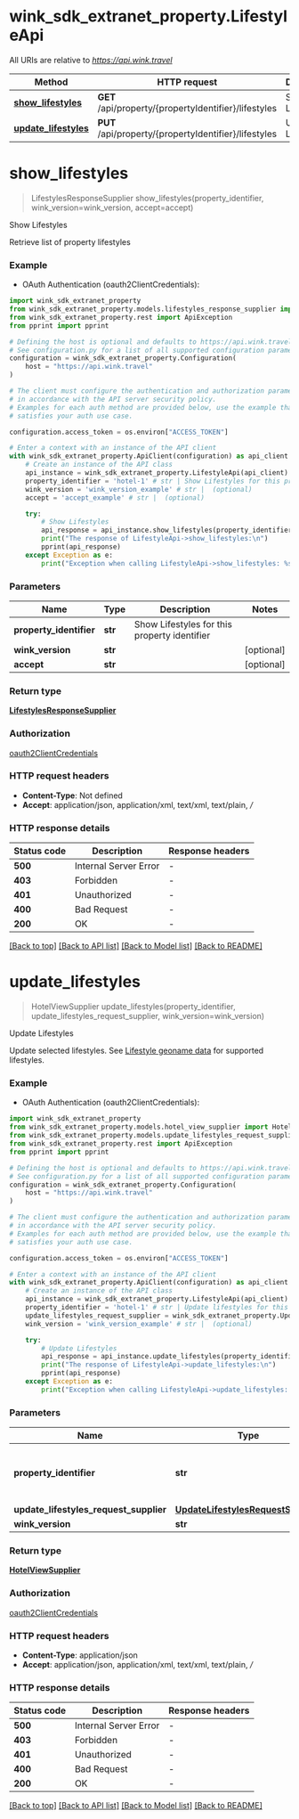 # wink_sdk_extranet_property.LifestyleApi

All URIs are relative to *https://api.wink.travel*

Method | HTTP request | Description
------------- | ------------- | -------------
[**show_lifestyles**](LifestyleApi.md#show_lifestyles) | **GET** /api/property/{propertyIdentifier}/lifestyles | Show Lifestyles
[**update_lifestyles**](LifestyleApi.md#update_lifestyles) | **PUT** /api/property/{propertyIdentifier}/lifestyles | Update Lifestyles


# **show_lifestyles**
> LifestylesResponseSupplier show_lifestyles(property_identifier, wink_version=wink_version, accept=accept)

Show Lifestyles

Retrieve list of property lifestyles

### Example

* OAuth Authentication (oauth2ClientCredentials):

```python
import wink_sdk_extranet_property
from wink_sdk_extranet_property.models.lifestyles_response_supplier import LifestylesResponseSupplier
from wink_sdk_extranet_property.rest import ApiException
from pprint import pprint

# Defining the host is optional and defaults to https://api.wink.travel
# See configuration.py for a list of all supported configuration parameters.
configuration = wink_sdk_extranet_property.Configuration(
    host = "https://api.wink.travel"
)

# The client must configure the authentication and authorization parameters
# in accordance with the API server security policy.
# Examples for each auth method are provided below, use the example that
# satisfies your auth use case.

configuration.access_token = os.environ["ACCESS_TOKEN"]

# Enter a context with an instance of the API client
with wink_sdk_extranet_property.ApiClient(configuration) as api_client:
    # Create an instance of the API class
    api_instance = wink_sdk_extranet_property.LifestyleApi(api_client)
    property_identifier = 'hotel-1' # str | Show Lifestyles for this property identifier
    wink_version = 'wink_version_example' # str |  (optional)
    accept = 'accept_example' # str |  (optional)

    try:
        # Show Lifestyles
        api_response = api_instance.show_lifestyles(property_identifier, wink_version=wink_version, accept=accept)
        print("The response of LifestyleApi->show_lifestyles:\n")
        pprint(api_response)
    except Exception as e:
        print("Exception when calling LifestyleApi->show_lifestyles: %s\n" % e)
```



### Parameters


Name | Type | Description  | Notes
------------- | ------------- | ------------- | -------------
 **property_identifier** | **str**| Show Lifestyles for this property identifier | 
 **wink_version** | **str**|  | [optional] 
 **accept** | **str**|  | [optional] 

### Return type

[**LifestylesResponseSupplier**](LifestylesResponseSupplier.md)

### Authorization

[oauth2ClientCredentials](../README.md#oauth2ClientCredentials)

### HTTP request headers

 - **Content-Type**: Not defined
 - **Accept**: application/json, application/xml, text/xml, text/plain, */*

### HTTP response details

| Status code | Description | Response headers |
|-------------|-------------|------------------|
**500** | Internal Server Error |  -  |
**403** | Forbidden |  -  |
**401** | Unauthorized |  -  |
**400** | Bad Request |  -  |
**200** | OK |  -  |

[[Back to top]](#) [[Back to API list]](../README.md#documentation-for-api-endpoints) [[Back to Model list]](../README.md#documentation-for-models) [[Back to README]](../README.md)

# **update_lifestyles**
> HotelViewSupplier update_lifestyles(property_identifier, update_lifestyles_request_supplier, wink_version=wink_version)

Update Lifestyles

Update selected lifestyles. See [Lifestyle geoname data](#operation/showLifestyles) for supported lifestyles.

### Example

* OAuth Authentication (oauth2ClientCredentials):

```python
import wink_sdk_extranet_property
from wink_sdk_extranet_property.models.hotel_view_supplier import HotelViewSupplier
from wink_sdk_extranet_property.models.update_lifestyles_request_supplier import UpdateLifestylesRequestSupplier
from wink_sdk_extranet_property.rest import ApiException
from pprint import pprint

# Defining the host is optional and defaults to https://api.wink.travel
# See configuration.py for a list of all supported configuration parameters.
configuration = wink_sdk_extranet_property.Configuration(
    host = "https://api.wink.travel"
)

# The client must configure the authentication and authorization parameters
# in accordance with the API server security policy.
# Examples for each auth method are provided below, use the example that
# satisfies your auth use case.

configuration.access_token = os.environ["ACCESS_TOKEN"]

# Enter a context with an instance of the API client
with wink_sdk_extranet_property.ApiClient(configuration) as api_client:
    # Create an instance of the API class
    api_instance = wink_sdk_extranet_property.LifestyleApi(api_client)
    property_identifier = 'hotel-1' # str | Update lifestyles for this property identifier
    update_lifestyles_request_supplier = wink_sdk_extranet_property.UpdateLifestylesRequestSupplier() # UpdateLifestylesRequestSupplier | 
    wink_version = 'wink_version_example' # str |  (optional)

    try:
        # Update Lifestyles
        api_response = api_instance.update_lifestyles(property_identifier, update_lifestyles_request_supplier, wink_version=wink_version)
        print("The response of LifestyleApi->update_lifestyles:\n")
        pprint(api_response)
    except Exception as e:
        print("Exception when calling LifestyleApi->update_lifestyles: %s\n" % e)
```



### Parameters


Name | Type | Description  | Notes
------------- | ------------- | ------------- | -------------
 **property_identifier** | **str**| Update lifestyles for this property identifier | 
 **update_lifestyles_request_supplier** | [**UpdateLifestylesRequestSupplier**](UpdateLifestylesRequestSupplier.md)|  | 
 **wink_version** | **str**|  | [optional] 

### Return type

[**HotelViewSupplier**](HotelViewSupplier.md)

### Authorization

[oauth2ClientCredentials](../README.md#oauth2ClientCredentials)

### HTTP request headers

 - **Content-Type**: application/json
 - **Accept**: application/json, application/xml, text/xml, text/plain, */*

### HTTP response details

| Status code | Description | Response headers |
|-------------|-------------|------------------|
**500** | Internal Server Error |  -  |
**403** | Forbidden |  -  |
**401** | Unauthorized |  -  |
**400** | Bad Request |  -  |
**200** | OK |  -  |

[[Back to top]](#) [[Back to API list]](../README.md#documentation-for-api-endpoints) [[Back to Model list]](../README.md#documentation-for-models) [[Back to README]](../README.md)

